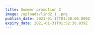 ```yaml
---
title: Summer promotion 2
image: /uploads/lind2_1_.png
publish_date: 2021-01-17T01:30:00.000Z
expiry_date: 2021-01-31T01:52:38.839Z
---
```

